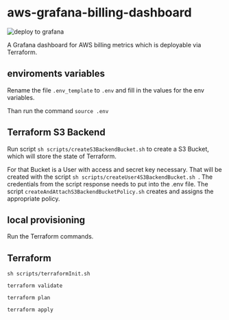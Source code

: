 # aws-grafana-billing-dashboard

![deploy to grafana](https://github.com/JohannesKonings/aws-grafana-billing-dashboard/workflows/deploy%20to%20grafana/badge.svg)

A Grafana dashboard for AWS billing metrics which is deployable via Terraform.

## enviroments variables

Rename the file `.env_template` to `.env` and fill in the values for the env variables.

Than run the command `source .env`

## Terraform S3 Backend

Run script `sh scripts/createS3BackendBucket.sh` to create a S3 Bucket, which will store the state of Terraform.

For that Bucket is a User with access and secret key necessary. That will be created with the script `sh scripts/createUser4S3BackendBucket.sh `.
The credentials from the script response needs to put into the .env file.
The script `createAndAttachS3BackendBucketPolicy.sh` creates and assigns the appropriate policy.

## local provisioning

Run the Terraform commands.

## Terraform

`sh scripts/terraformInit.sh`

`terraform validate`

`terraform plan`

`terraform apply`
